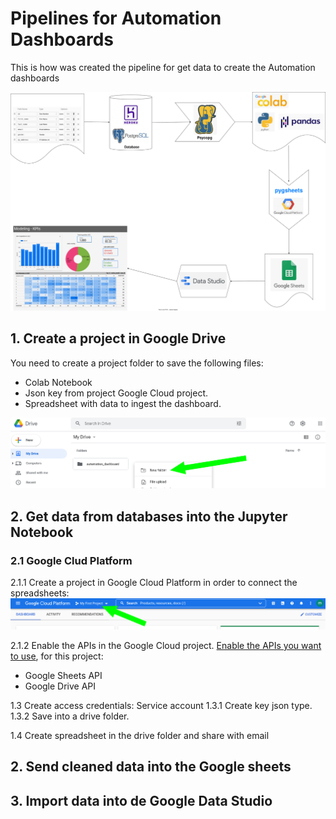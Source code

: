 # Pipelines for Automation Dashboards

This is how was created the pipeline for get data to create the Automation dashboards

![general_pipeline](assets/pipeline.drawio.svg)


## 1. Create a project in Google Drive

You need to create a project folder to save the following files:
* Colab Notebook
* Json key from project Google Cloud project.
* Spreadsheet with data to ingest the dashboard.

![drive_folder](assets/drive_folder.png)

## 2. Get data from databases into the Jupyter Notebook

### 2.1 Google Clud Platform

2.1.1 Create a project in Google Cloud Platform in order to connect the spreadsheets:
![new_project](assets/new_project.png)

2.1.2 Enable the APIs in the Google Cloud project. [Enable the APIs you want to use](https://developers.google.com/workspace/guides/enable-apis), for this project:  
* Google Sheets API 
* Google Drive API

1.3 Create access credentials: Service account
1.3.1 Create key json type.
1.3.2 Save into a drive folder.

1.4 Create spreadsheet in the drive folder and share with email


## 2. Send cleaned data into the Google sheets

## 3. Import data into de Google Data Studio